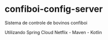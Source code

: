 # confiboi-config-server
Sistema de controle de bovinos confiboi

Utilizando Spring Cloud Netflix - Maven - Kotlin
